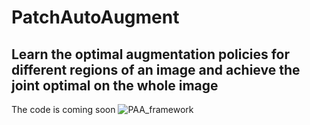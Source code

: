 # PatchAutoAugment
## Learn the optimal augmentation policies for different regions of an image and achieve the joint optimal on the whole image
The code is coming soon
![PAA_framework](https://github.com/LinShiqi047/PatchAutoAugment/blob/main/figure/framework.jpg)
